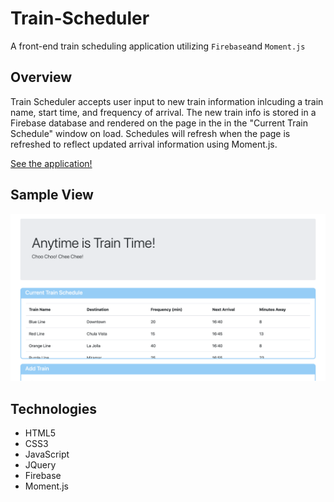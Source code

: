 # Train-Scheduler
A front-end train scheduling application utilizing `Firebase`and `Moment.js`

## Overview
Train Scheduler accepts user input to new train information inlcuding a train name, start time, and frequency of arrival. The new train info is stored in a Firebase database and rendered on the page in the in the "Current Train Schedule" window on load. Schedules will refresh when the page is refreshed to reflect updated arrival information using Moment.js.

[See the application!](https://sweetmike.github.io/Train-Scheduler/)

## Sample View
![alt text](assets/images/train-scheduler-screencap1.png "Screen Cap")

## Technologies
- HTML5
- CSS3
- JavaScript
- JQuery
- Firebase
- Moment.js


